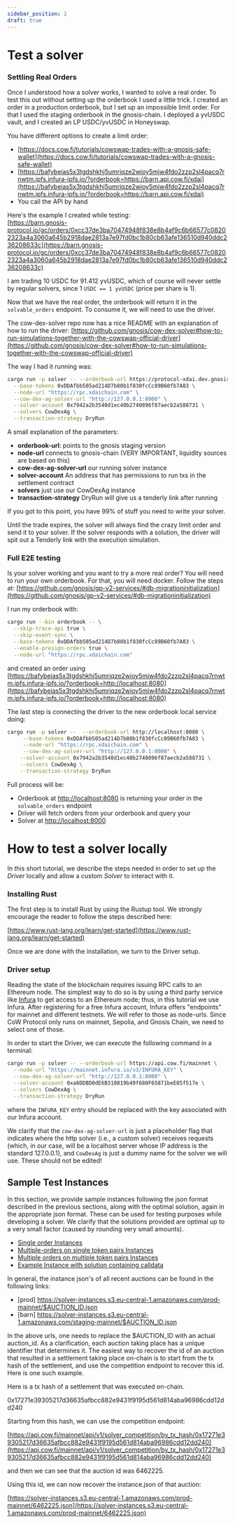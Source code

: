 ```yaml
---
sidebar_position: 2
draft: true
---
```


# Test a solver

### Settling Real Orders

Once I understood how a solver works, I wanted to solve a real order. To test this out without setting up the orderbook I used a little trick. I created an order in a production orderbook, but I set up an impossible limit order. For that I used the staging orderbook in the gnosis-chain. I deployed a yvUSDC vault, and I created an LP USDC/yvUSDC in Honeyswap.

You have different options to create a limit order:

- [https://docs.cow.fi/tutorials/cowswap-trades-with-a-gnosis-safe-wallet](https://docs.cow.fi/tutorials/cowswap-trades-with-a-gnosis-safe-wallet)
- [https://bafybeias5x3tgdshkhj5umriqze2wioy5mjw4fdo2zzp2sl4pacq7rnwtm.ipfs.infura-ipfs.io/?orderbook=https://barn.api.cow.fi/xdai](https://bafybeias5x3tgdshkhj5umriqze2wioy5mjw4fdo2zzp2sl4pacq7rnwtm.ipfs.infura-ipfs.io/?orderbook=https://barn.api.cow.fi/xdai)
- You call the API by hand

Here's the example I created while testing:\
[https://barn.gnosis-protocol.io/gc/orders/0xcc37de3ba70474948f838e8b4af9c6b66577c08202323a4a3060a645b2918dae2813a7e97fd0bc1b80cb63afe136510d940ddc236208633c](https://barn.gnosis-protocol.io/gc/orders/0xcc37de3ba70474948f838e8b4af9c6b66577c08202323a4a3060a645b2918dae2813a7e97fd0bc1b80cb63afe136510d940ddc236208633c)

I am trading 10 USDC for 91.412 yvUSDC, which of course will never settle by regular solvers, since 1 `USDC == 1 yvUSDC` (price per share is 1).

Now that we have the real order, the orderbook will return it in the `solvable_orders` endpoint.
To consume it, we will need to use the driver.

The cow-dex-solver repo now has a nice README with an explanation of how to run the driver:
[https://github.com/gnosis/cow-dex-solver#how-to-run-simulations-together-with-the-cowswap-official-driver](https://github.com/gnosis/cow-dex-solver#how-to-run-simulations-together-with-the-cowswap-official-driver)

The way I had it running was:

```bash
cargo run -p solver -- --orderbook-url https://protocol-xdai.dev.gnosisdev.com \
  --base-tokens 0xDDAfbb505ad214D7b80b1f830fcCc89B60fb7A83 \
  --node-url "https://rpc.xdaichain.com" \
  --cow-dex-ag-solver-url "http://127.0.0.1:8000" \
  --solver-account 0x7942a2b3540d1ec40b2740896f87aecb2a588731 \
  --solvers CowDexAg \
  --transaction-strategy DryRun
```

A small explanation of the parameters:

- **orderbook-url**: points to the gnosis staging version
- **node-url** connects to gnosis-chain (VERY IMPORTANT, liquidity sources are based on this)
- **cow-dex-ag-solver-url** our running solver instance
- **solver-account** An address that has permissions to run txs in the settlement contract
- **solvers** just use our CowDexAg instance
- **transaction-strategy** DryRun will give us a tenderly link after running

If you got to this point, you have 99% of stuff you need to write your solver.

Until the trade expires, the solver will always find the crazy limit order and send it to your solver. If the solver responds with a solution, the driver will spit out a Tenderly link with the execution simulation.

### Full E2E testing

Is your solver working and you want to try a more real order?
You will need to run your own orderbook. For that, you will need docker.
Follow the steps at: [https://github.com/gnosis/gp-v2-services/#db-migrationinitialization](https://github.com/gnosis/gp-v2-services/#db-migrationinitialization)

I run my orderbook with:

```bash
cargo run --bin orderbook -- \
  --skip-trace-api true \
  --skip-event-sync \
  --base-tokens 0xDDAfbb505ad214D7b80b1f830fcCc89B60fb7A83 \
  --enable-presign-orders true \
  --node-url "https://rpc.xdaichain.com"
```

and created an order using [https://bafybeias5x3tgdshkhj5umriqze2wioy5mjw4fdo2zzp2sl4pacq7rnwtm.ipfs.infura-ipfs.io/?orderbook=http://localhost:8080](https://bafybeias5x3tgdshkhj5umriqze2wioy5mjw4fdo2zzp2sl4pacq7rnwtm.ipfs.infura-ipfs.io/?orderbook=http://localhost:8080)

The last step is connecting the driver to the new orderbook local service doing:

```bash
cargo run -p solver --  --orderbook-url http://localhost:8080 \
     --base-tokens 0xDDAfbb505ad214D7b80b1f830fcCc89B60fb7A83 \
     --node-url "https://rpc.xdaichain.com" \
     --cow-dex-ag-solver-url "http://127.0.0.1:8000" \
    --solver-account 0x7942a2b3540d1ec40b2740896f87aecb2a588731 \
    --solvers CowDexAg \
    --transaction-strategy DryRun
```

Full process will be:

- Orderbook at [http://localhost:8080](http://localhost:8080/) is returning your order in the `solvable_orders` endpoint
- Driver will fetch orders from your orderbook and query your
- Solver at [http://localhost:8000](http://localhost:8000/)


# How to test a solver locally

In this short tutorial, we describe the steps needed in order to set up the _Driver_ locally and allow a custom _Solver_ to interact with it.

### Installing Rust

The first step is to install Rust by using the Rustup tool. We strongly encourage the reader to follow the steps described here:

[https://www.rust-lang.org/learn/get-started](https://www.rust-lang.org/learn/get-started)

Once we are done with the installation, we turn to the Driver setup.

### Driver setup

Reading the state of the blockchain requires issuing RPC calls to an Ethereum node. The simplest way to do so is by using a third party service like [Infura](https://infura.io/) to get access to an Ethereum node; thus, in this tutorial we use Infura. After registering for a free Infura account, Infura offers "endpoints" for mainnet and different testnets. We will refer to those as node-urls. Since CoW Protocol only runs on mainnet, Sepolia, and Gnosis Chain, we need to select one of those.

In order to start the Driver, we can execute the following command in a terminal:

```bash
cargo run -p solver -- --orderbook-url https://api.cow.fi/mainnet \
  --node-url "https://mainnet.infura.io/v3/INFURA_KEY" \
  --cow-dex-ag-solver-url "http://127.0.0.1:8000" \
  --solver-account 0xa6DDBD0dE6B310819b49f680F65871beE85f517e \
  --solvers CowDexAg \
  --transaction-strategy DryRun
```

where the `INFURA_KEY` entry should be replaced with the key associated with our Infura account.

We clarify that the `cow-dex-ag-solver-url` is just a placeholder flag that indicates where the http solver (i.e., a custom solver) receives requests (which, in our case, will be a localhost server whose IP address is the standard 127.0.0.1), and `CowDexAg` is just a dummy name for the solver we will use. These should not be edited!



## Sample Test Instances

In this section, we provide sample instances following the json format described in the previous sections, along with the optimal solution, again in the appropriate json format. These can be used for testing purposes while developing a solver. We clarify that the solutions provided are optimal up to a very small factor (caused by rounding very small amounts).

- [Single order Instances](https://drive.google.com/file/d/1VIfuMVOG62bFHHbXAEOCtPG4ZTRiPi3O/view?usp=sharing)
- [Multiple-orders on single token pairs Instances](https://drive.google.com/file/d/13RaEsDaqt7IHnLcEefFLj_yPIrlJHYX7/view?usp=sharing)
- [Multiple orders on multiple token pairs Instances](https://drive.google.com/file/d/10RuJ93gHwo5uBZ6xST4k7-UMTlXBbmj-/view?usp=sharing)
- [Example Instance with solution containing calldata](https://drive.google.com/file/d/1sOXd8t4dfckVxAMz2TAnsisUve3M6iiG/view?usp=sharing)

In general, the instance json's of all recent auctions can be found in the following links:
- [prod] https://solver-instances.s3.eu-central-1.amazonaws.com/prod-mainnet/$AUCTION_ID.json
- [barn] https://solver-instances.s3.eu-central-1.amazonaws.com/staging-mainnet/$AUCTION_ID.json

In the above urls, one needs to replace the $AUCTION_ID with an actual auction_id. As a clarification, each auction taking place has a unique identifier that determines it. The easiest way to recover the id of an auction that resulted in a settlement taking place on-chain is to start from the tx hash of the settlement, and use the competition endpoint to recover this id. Here is one such example.

Here is a tx hash of a settlement that was executed on-chain.

0x17271e39305217d36635afbcc882e9431f9195d561d814aba96986cdd12dd240

Starting from this hash, we can use the competition endpoint:

[https://api.cow.fi/mainnet/api/v1/solver_competition/by_tx_hash/0x17271e39305217d36635afbcc882e9431f9195d561d814aba96986cdd12dd240](https://api.cow.fi/mainnet/api/v1/solver_competition/by_tx_hash/0x17271e39305217d36635afbcc882e9431f9195d561d814aba96986cdd12dd240)

and then we can see that the auction id was 6462225.

Using this id, we can now recover the instance.json of that auction:

[https://solver-instances.s3.eu-central-1.amazonaws.com/prod-mainnet/6462225.json](https://solver-instances.s3.eu-central-1.amazonaws.com/prod-mainnet/6462225.json)
